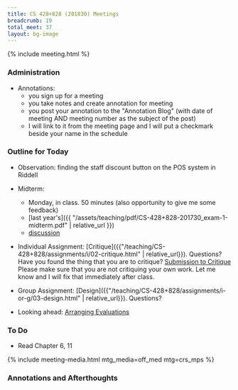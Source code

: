 ```yaml
---
title: CS 428+828 (201830) Meetings
breadcrumb: 19
total_meet: 37
layout: bg-image
---
```

{% include meeting.html %}

### Administration

* Annotations:
  - you sign up for a meeting
  - you take notes and create annotation for meeting
  - you post your annotation to the "Annotation Blog" (with date of meeting AND meeting number as the subject of the post)
  - I will link to it from the meeting page and I will put a checkmark beside your name in the schedule

### Outline for Today

* Observation: finding the staff discount button on the POS system in Riddell
* Midterm:
  - Monday, in class. 50 minutes (also opportunity to give me some feedback)
  - [last year's]({{ "/assets/teaching/pdf/CS-428+828-201730_exam-1-midterm.pdf" | relative_url }})
  - [discussion](https://urcourses.uregina.ca/mod/forum/discuss.php?d=453039)

* Individual Assignment: [Critique]({{"/teaching/CS-428+828/assignments/i/02-critique.html" | relative_url}}). Questions? Have you found the thing that you are to critique? [Submission to Critique](https://urcourses.uregina.ca/mod/forum/view.php?id=860265)
Please make sure that you are not critiquing your own work.  Let me know and I will fix that immediately after class.

* Group Assignment: [Design]({{"/teaching/CS-428+828/assignments/i-or-g/03-design.html" | relative_url}}). Questions?

* Looking ahead: [Arranging Evaluations](https://urcourses.uregina.ca/mod/forum/view.php?id=861290)

### To Do

* Read Chapter 6, 11

{% include meeting-media.html mtg_media=off_med mtg=crs_mps %}

### Annotations and Afterthoughts
